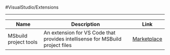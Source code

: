 #VisualStudio/Extensions

---

Name|Description|Link
--|--|--
MSbuild project tools|An extension for VS Code that provides intellisense for MSBuild project files|[Marketplace](https://marketplace.visualstudio.com/items?itemName=tintoy.msbuild-project-tools)